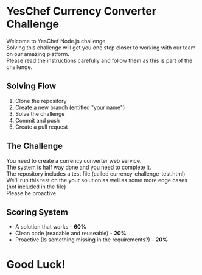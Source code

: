 # YesChef Currency Converter Challenge

Welcome to YesChef Node.js challenge.<br>
Solving this challenge will get you one step closer to working with our team on our amazing platform.<br>
Please read the instructions carefully and follow them as this is part of the challenge.<br>

## Solving Flow

1. Clone the repository
2. Create a new branch (entitled "your name")
3. Solve the challenge
4. Commit and push
5. Create a pull request


## The Challenge

You need to create a currency converter web service.<br>
The system is half way done and you need to complete it.<br>
The repository includes a test file (called currency-challenge-test.html)<br>
We'll run this test on the your solution as well as some more edge cases (not included in the file)<br>
Please be proactive.

## Scoring System
- A solution that works - **60%**
- Clean code (readable and reuseable) - **20%**
- Proactive (Is something missing in the requirements?) - **20%**

# Good Luck!
